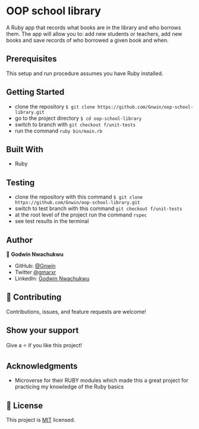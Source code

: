 # OOP school library
A Ruby app that records what books are in the library and who borrows them. The app will allow you to: add new students or teachers, add new books and save records of who borrowed a given book and when.

## Prerequisites
This setup and run procedure assumes you have Ruby installed.

## Getting Started

- clone the repository `$ git clone https://github.com/Gnwin/oop-school-library.git`
- go to the project directory `$ cd oop-school-library`
- switch to branch with `git checkout f/unit-tests`
- run the command `ruby bin/main.rb`

## Built With

- Ruby

## Testing

- clone the repository with this command `$ git clone https://github.com/Gnwin/oop-school-library.git`
- switch to test branch with this command `git checkout f/unit-tests`
- at the root level of the project run the command `rspec`
- see test results in the terminal

## Author

👤 **Godwin Nwachukwu**

- GitHub: [@Gnwin](https://github.com/Gnwin)
- Twitter [@gmarxr](https://twitter.com/gmarxr)
- LinkedIn: [Godwin Nwachukwu](https://www.linkedin.com/in/n-gwin/)

## 🤝 Contributing

Contributions, issues, and feature requests are welcome!


## Show your support
Give a ⭐️ if you like this project!

## Acknowledgments

- Microverse for their RUBY modules which made this a great project for practicing my knowledge of the Ruby basics

## 📝 License

This project is [MIT](./MIT.md) licensed.
